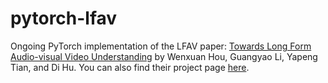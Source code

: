# pytorch-lfav

Ongoing PyTorch implementation of the LFAV paper: [Towards Long Form Audio-visual Video Understanding](https://arxiv.org/abs/2306.09431) by Wenxuan Hou, Guangyao Li, Yapeng Tian, and Di Hu. You can also find their project page [here](https://gewu-lab.github.io/LFAV/).